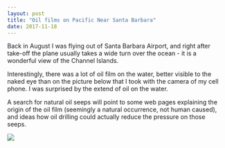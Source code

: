 ```yaml
---
layout: post
title: "Oil films on Pacific Near Santa Barbara"
date: 2017-11-18
---
```



Back in August I was flying out of Santa Barbara Airport, and right after take-off the plane usually takes a wide turn over the ocean - it is a wonderful view of the Channel Islands.

Interestingly, there was a lot of oil film on the water, better visible to the naked eye than on the picture below that I took with the camera of my cell phone. I was surprised by the extend of oil on the water. 

A search for natural oil seeps will point to some web pages explaining the origin of the oil film (seemingly a natural occurrence, not human caused), and ideas how oil drilling could actually reduce the pressure on those seeps.  

![]({{site.baseurl}}/assets/images/2017/DSC_0363.JPG)
